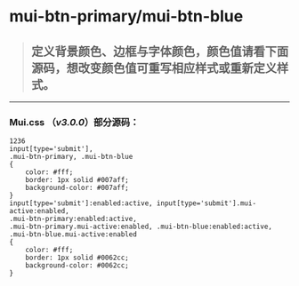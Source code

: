 # mui-btn-primary/mui-btn-blue



>## 定义背景颜色、边框与字体颜色，颜色值请看下面源码，想改变颜色值可重写相应样式或重新定义样式。









---


### Mui.css （*v3.0.0*）部分源码：
```
1236
input[type='submit'],
.mui-btn-primary, .mui-btn-blue
{
    color: #fff;
    border: 1px solid #007aff;
    background-color: #007aff;
}
input[type='submit']:enabled:active, input[type='submit'].mui-active:enabled,
.mui-btn-primary:enabled:active,
.mui-btn-primary.mui-active:enabled, .mui-btn-blue:enabled:active, .mui-btn-blue.mui-active:enabled
{
    color: #fff;
    border: 1px solid #0062cc;
    background-color: #0062cc;
}

```